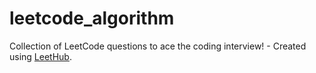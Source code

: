 # leetcode_algorithm
Collection of LeetCode questions to ace the coding interview! - Created using [LeetHub](https://github.com/QasimWani/LeetHub).
